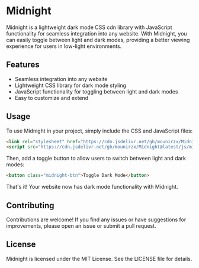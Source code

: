 # Midnight

Midnight is a lightweight dark mode CSS cdn library with JavaScript functionality for seamless integration into any website. With Midnight, you can easily toggle between light and dark modes, providing a better viewing experience for users in low-light environments.

## Features

- Seamless integration into any website
- Lightweight CSS library for dark mode styling
- JavaScript functionality for toggling between light and dark modes
- Easy to customize and extend

## Usage

To use Midnight in your project, simply include the CSS and JavaScript files:

```html
<link rel="stylesheet" href="https://cdn.jsdelivr.net/gh/mounirzx/Midnight@latest/css/midnight.css">
<script src="https://cdn.jsdelivr.net/gh/mounirzx/Midnight@latest/js/midnight.js"></script>
```
Then, add a toggle button to allow users to switch between light and dark modes:

```html 
<button class="midnight-btn">Toggle Dark Mode</button>
```
That's it! Your website now has dark mode functionality with Midnight.

## Contributing
Contributions are welcome! If you find any issues or have suggestions for improvements, please open an issue or submit a pull request.

## License
Midnight is licensed under the MIT License. See the LICENSE file for details.
